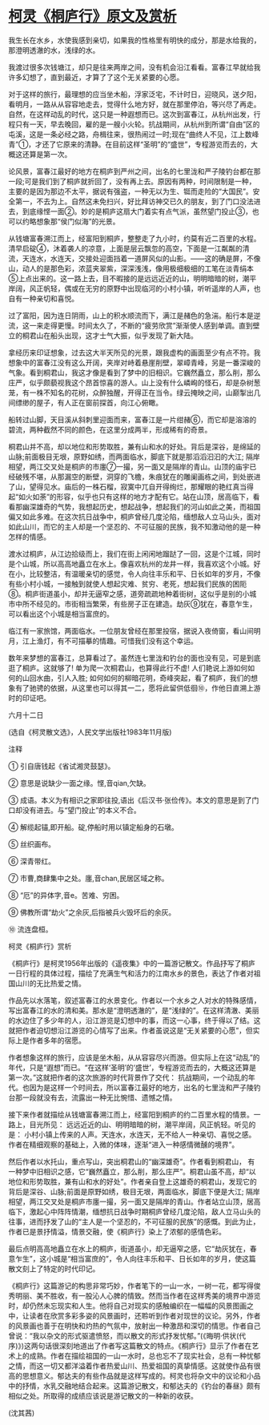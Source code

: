 # [柯灵《桐庐行》原文及赏析](https://www.vrrw.net/wx/9107.html)

我生长在水乡，水使我感到亲切，如果我的性格里有明快的成分，那是水给我的，那澄明透澈的水，浅绿的水。

我渡过很多次钱塘江，却只是往来两岸之间，没有机会沿江看看。富春江早就给我许多幻想了，直到最近，才算了了这个无关紧要的心愿。

对于这样的旅行，最理想的应当坐木船，浮家泛宅，不计时日，迎晓风，送夕阳，看明月，一路从从容容地走去，觉得什么地方好，就在那里停泊，等兴尽了再走。自然，在这样动乱的时代，这只是一种遐想而已。这次到富春江，从杭州出发，行程只有一天，早去晚回，雇的是一艘小火轮。抗战期间，从杭州到所谓“自由”区的屯溪，这是一条必经之路，舟楫往来，很热闹过一时;现在“曲终人不见，江上数峰青”①，才还了它原来的清静。在目前这样“圣明”的“盛世”，专程游览而去的，大概这还算是第一次。



论风景，富春江最好的地方在桐庐到严州之间，出名的七里泷和严子陵钓台都在那一段;可是我们到了桐庐就折回了，没有再上去。原因有两种，时间限制是一种，主要的是因为那边不太平，据说有强盗，一种无以为生、铤而走险的“大国民”。安全第一，不去为上。自然这未免扫兴，好比拜访神交已久的朋友，到了门口没法进去，到底缘悭一面②。妙的是桐庐这扇大门着实有点气派，虽然望门投止③，也可以约略想象那“侯门似海”的光景。

从钱塘富春溯江而上，经富阳到桐庐，整整走了九小时，约莫有近二百里的水程。清早启碇④，沐着袭人的凉意，上面是层云飘忽的高空，下面是一江粼粼的清流，天连水，水连天，交接处迎面挡着一道屏风似的山影。——这的确是屏，不像山，动人的是那色彩，浓蓝夹翠紫，深深浅浅，像用极细极细的工笔在淡青绢本⑤上点出来的。这一路上去，目不暇接的是远远近近的山，明明暗暗的树，潮平岸阔，风正帆轻，偶或在无穷的原野中出现临河的小村小镇，听听遥岸的人声，也自有一种亲切和喜悦。

过了富阳，因为连日阴雨，山上的积水顺流而下，满江是赭色的急湍。船行本是逆流，这一来走得更慢。时间太久了，不断的“疲劳欣赏”渐渐使人感到单调。直到壁立的桐君山在船头出现，这才士气大振，似乎发现了新大陆。

拿经历来印证想象，过去这大半天所见的光景，跟我虚构的画面至少有点不符。我想象中的富春江没有这么开阔，夹岸对峙着悬崖削壁，翠嶂青峰，另是一番深峻的气象。看到桐君山，我这才像是看到了梦中的旧相识。它巍然矗立，那么削，那么庄严，似乎颇藐视我这个昂首惊喜的游人。山上没有什么嶙峋的怪石，却是杂树葱茏，有一株不知名的花树，众醉独醒，开得正在当令。绿云掩映之间，山巅掣出几间缥缈的屋子，有人正在窗前探首，向江心俯瞰。

船转过山脚，天目溪从斜刺里迎面而来，富春江是一片绀赭⑥，而它却是溶溶的碧流，两种截然不同的颜色，在这里分成两半，形成稀有的奇景。

桐君山并不高，却以地位和形势取胜，兼有山和水的好处。背后是深谷，是绵延的山脉;前面极目无垠，原野如绣，而两面临水，脚底下就是那滔滔汩汩的大江; 隔岸相望，两江交叉处是桐庐的市廛⑦一撮，另一面又是隔岸的青山。山顶的庙宇已经破残不堪，从那漏空的断壁，洞穿的飞檐，朱痕犹在的雕阑画栋之间，到处嵌进了山，望得见水。庙后的一株石榴，寂寞中兀自开得绚烂，那耀眼的艳红真当得起“如火如荼”的形容，似乎也只有这样的地方才配有它。站在山顶，居高临下，看看那幽深雄奇的气势，我想起历史，想起战争，想起我们的河山如此之美，而祖国偏又如此多难。在这次抗日战争中，桐庐曾经几度沦陷，缅想敌人立马山头，面对如此山川，而它的主人却是一个坚忍的、不可征服的民族，我不知激动他的是一种怎样的情感。

渡水过桐庐，从江边拾级而上，我们在街上闲闲地蹓跶了一回，这是个江城，同时是个山城，所以高高地矗立在水上。像喜欢杭州的龙井一样，我喜欢这个小城。好在小，比较整洁，有温暖亲切的感觉，令人向往丰乐和平、日长如年的岁月，不像有些小村小城，一接触到就使人想起灾难、贫穷、老死，想起我们民族的困阨⑧。桐庐街道虽小，却并无逼窄之感，道旁疏疏地种着街树，这似乎是别的小城市中所不经见的。市街相当繁荣，有些房子正在建造。劫灰⑨犹在，春意乍生，可以看出这个小城是相当富庶的。

临江有一家旅馆，两面临水。一位朋友曾经在那里投宿，据说入夜倚窗，看山间明月，江上渔灯，有不可描摹的情趣。可惜我们没有这个幸运。

数年来梦想的富春江，总算看过了。虽然连七里泷和钓台的面也没有见，可是到底逛了桐庐。这就够了! 单为爬一次桐君山，也算得此行不虚! 人们艳说上游如何如何的山回水曲，引人入胜; 如何如何的柳暗花明，奇峰突起，看了桐庐，我们的想象有了驰骋的依据，从这里也可以得其一二，愿将此留供低徊⑩，作他日直溯上游时的印证吧。

六月十二日

(选自《柯灵散文选》，人民文学出版社1983年11月版)

注释

① 引自唐钱起《省试湘灵鼓瑟》。

② 意思是说缺少一面之缘。悭,音qian,欠缺。

③ 成语。本义为有相识之家即往投,语出《后汉书·张俭传》。本文的意思是到了门口却没有进去。与“望门投止”的本义不合。

④ 解缆起锚,即开船。碇,停船时用以镇定船身的石墩。

⑤ 丝织画布。

⑥ 深青带红。

⑦ 市曹,商肆集中之处。廛,音chan,民居区域之称。

⑧ “厄”的异体字,音e。苦难、穷困。

⑨ 佛教所谓“劫火”之余灰,后指被兵火毁坏后的余灰。

⑩ 流连盘桓。

柯灵《桐庐行》赏析

《桐庐行》是柯灵1956年出版的《遥夜集》中的一篇游记散文。作品抒写了桐庐一日行程的具体过程，描绘了充满生气和活力的江南水乡的景色，表达了作者对祖国山川的无比热爱之情。

作品先以水落笔，叙述富春江的水景变化。作者以一个水乡之人对水的特殊感情，写出富春江的水的清和美。那水是“澄明透澈的”，是“浅绿的”。在这样清澈、美丽的水边住了多少年的人，沿江游览是幻想中的事，而这一心事，终于得以了结。这就把作者迫切想沿江游览的心情写了出来。作者虽说这是“无关紧要的心愿”，但实际上是作者多年的宿愿。

作者想象这样的旅行，应该是坐木船，从从容容尽兴而游。但实际上在这“动乱”的年代，只是“遐想”而已。“在这样‘圣明’的‘盛世’，专程游览而去的，大概这还算是第一次。”这就把作者的这次旅游的时代背景作了交代： 抗战期间，一个动乱的年代。也因为是这样一个时间去，所以富春江最好的地方，出名的七里泷和严子陵钓台那一段就没有去，流露出一种无比惋惜、遗憾之情。

接下来作者就描绘从钱塘富春溯江而上，经富阳到桐庐的约二百里水程的情景。一路上，目光所见： 远远近近的山、明明暗暗的树，潮平岸阔，风正帆轻。听见的是： 小村小镇上传来的人声。天连水，水连天，无不给人一种亲切、喜悦之感。作者在精细观察的基础上，入微的体味，逐渐“进入一种感情微醺的境界”。

然后作者以水托山，重点写山，突出桐君山的“幽深雄奇”。作者看到桐君山， 有一种梦中旧相识之感，它“巍然矗立，那么削，那么庄严”。桐君山虽不高，却“以地位和形势取胜，兼有山和水的好处”。作者亲自登上这雄奇的桐君山，发现它的背后是深谷、山脉;前面是原野如绣，极目无垠，两面临水，脚底下便是大江; 隔岸相望，两江交叉处是桐庐市廛一撮，另一面又是隔岸的青山。作者站立山顶，居高临下，激起心中阵阵情潮，缅想抗日战争时期桐庐曾经几度沦陷，敌人立马山头的往事，进而抒发了山的“主人是一个坚忍的，不可征服的民族”的感慨。到此为止，作者已是景抒情溢，情景交融，使《桐庐行》染上了浓郁的感情色彩。

最后点明高高地矗立在水上的桐庐，街道虽小，却无逼窄之感，它“劫灰犹在，春意乍生”，这小城是“相当富庶的”，令人向往丰乐和平、日长如年的岁月，使这篇散文刻上了特定的时代印记。

《桐庐行》这篇游记的构思非常巧妙，作者笔下的一山一水，一树一花，都写得俊秀明丽、美不胜收，有一股沁人心脾的情致。然而当作者在这样秀美的境界中游览时，却仍然未忘现实和人生。他将自己对现实的感触编织在一幅幅的风景图画之中，让读者在欣赏多彩多姿的风景画时，还聆听到作者对现世的议论。另外，作者的风景画也善于在明快和灼热的气氛中，放射出一种激昂和深切的情思。作者自己曾说：“我以杂文的形式驱遣愤怒，而以散文的形式抒发忧郁。”(《晦明·供状(代序)》)这两句话很深刻地道出了作者写这篇散文的特点。《桐庐行》显示了作者在艺术上的成熟。作者在描绘祖国的一山一水时，总也忘不了现实社会，总有一种忧郁之情，而这一切又都洋溢着作者热爱山川、热爱祖国的真挚情感。这就使作品有很高的思想意义。郁达夫的有些作品就是这样写成的。柯灵也将杂文中的议论和小品中的抒情，水乳交融地结合起来。这篇游记散文，和郁达夫的《钓台的春昼》颇有相似之处。所取得的成绩应该说是游记散文的一种新的收获。

(沈其茜)

